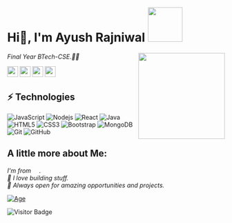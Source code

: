 <h1> Hi👋, I'm Ayush Rajniwal <img width=80 src="https://media.giphy.com/media/cNNeGAI2UwTY29kN05/giphy.gif" /> </h1>


<img align='right'  width='200' src="https://media0.giphy.com/media/Ll22OhMLAlVDb8UQWe/giphy.gif?cid=ecf05e47rbnk63io62m5tz1jpdxwmhn7j7g62nz23u1tz5ac&rid=giphy.gif" />

*Final Year BTech-CSE.👨‍🎓*

<p>
<a href="https://twitter.com/AyushRajniwal"><img src="https://img.shields.io/badge/twitter-%231DA1F2.svg?&style=for-the-badge&logo=twitter&logoColor=white" height=25></a> 
<a href="https://ayushrajniwal.netlify.app/"><img src="https://img.shields.io/badge/-My Portfolio-red?&style=for-the-badge&logo=none&logoColor=white" height=25></a>
<a href="https://www.linkedin.com/in/ayush-rajniwal-b14b03165/"><img src="https://img.shields.io/badge/linkedin-%231DA1F2.svg?&style=for-the-badge&logo=linkedin&logoColor=white" height=25></a> 
<a href="https://codepen.io/Ayush-Rajniwal/"><img src="https://img.shields.io/badge/-Codepen-black?&style=for-the-badge&logo=codepen&logoColor=white" height=25></a>
</p>

## ⚡ Technologies

![JavaScript](https://img.shields.io/badge/-JavaScript-black?style=flat-square&logo=javascript)
![Nodejs](https://img.shields.io/badge/-Nodejs-black?style=flat-square&logo=Node.js)
![React](https://img.shields.io/badge/-React-black?style=flat-square&logo=react)
![Java](https://img.shields.io/badge/-java-E34A86?style=flat-square&logo=java)
![HTML5](https://img.shields.io/badge/-HTML5-E34F26?style=flat-square&logo=html5&logoColor=white)
![CSS3](https://img.shields.io/badge/-CSS3-1572B6?style=flat-square&logo=css3)
![Bootstrap](https://img.shields.io/badge/-Bootstrap-563D7C?style=flat-square&logo=bootstrap)
![MongoDB](https://img.shields.io/badge/-MongoDB-black?style=flat-square&logo=mongodb)
![Git](https://img.shields.io/badge/-Git-black?style=flat-square&logo=git)
![GitHub](https://img.shields.io/badge/-GitHub-181717?style=flat-square&logo=github)


## A little more about Me:
*I'm from <img src='https://img.icons8.com/doodle/452/india.png' width=15 />.<br>
🤗 I love building stuff.<br>
🌴 Always open for amazing opportunities and projects.*

[![Age](https://forthebadge.com/images/badges/ages-20-30.svg)](#)


![Visitor Badge](https://visitor-badge.laobi.icu/badge?page_id=Ayush-Rajniwal.Ayush-Rajniwal)
